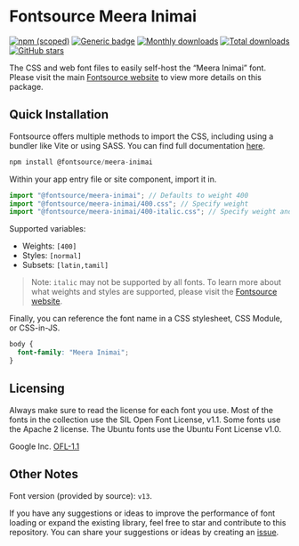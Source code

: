 # Fontsource Meera Inimai

[![npm (scoped)](https://img.shields.io/npm/v/@fontsource/meera-inimai?color=brightgreen)](https://www.npmjs.com/package/@fontsource/meera-inimai) [![Generic badge](https://img.shields.io/badge/fontsource-passing-brightgreen)](https://github.com/fontsource/fontsource) [![Monthly downloads](https://badgen.net/npm/dm/@fontsource/meera-inimai)](https://github.com/fontsource/fontsource) [![Total downloads](https://badgen.net/npm/dt/@fontsource/meera-inimai)](https://github.com/fontsource/fontsource) [![GitHub stars](https://img.shields.io/github/stars/fontsource/fontsource.svg?style=social&label=Star)](https://github.com/fontsource/fontsource/stargazers)

The CSS and web font files to easily self-host the “Meera Inimai” font. Please visit the main [Fontsource website](https://fontsource.org/fonts/meera-inimai) to view more details on this package.

## Quick Installation

Fontsource offers multiple methods to import the CSS, including using a bundler like Vite or using SASS. You can find full documentation [here](https://fontsource.org/docs/getting-started/introduction).

```javascript
npm install @fontsource/meera-inimai
```

Within your app entry file or site component, import it in.

```javascript
import "@fontsource/meera-inimai"; // Defaults to weight 400
import "@fontsource/meera-inimai/400.css"; // Specify weight
import "@fontsource/meera-inimai/400-italic.css"; // Specify weight and style
```

Supported variables:
- Weights: `[400]`
- Styles: `[normal]`
- Subsets: `[latin,tamil]`

> Note: `italic` may not be supported by all fonts. To learn more about what weights and styles are supported, please visit the [Fontsource website](https://fontsource.org/fonts/meera-inimai).

Finally, you can reference the font name in a CSS stylesheet, CSS Module, or CSS-in-JS.

```css
body {
  font-family: "Meera Inimai";
}
```

## Licensing
Always make sure to read the license for each font you use. Most of the fonts in the collection use the SIL Open Font License, v1.1. Some fonts use the Apache 2 license. The Ubuntu fonts use the Ubuntu Font License v1.0.

Google Inc.
[OFL-1.1](http://scripts.sil.org/OFL)

## Other Notes
Font version (provided by source): `v13`.

If you have any suggestions or ideas to improve the performance of font loading or expand the existing library, feel free to star and contribute to this repository. You can share your suggestions or ideas by creating an [issue](https://github.com/fontsource/fontsource/issues).